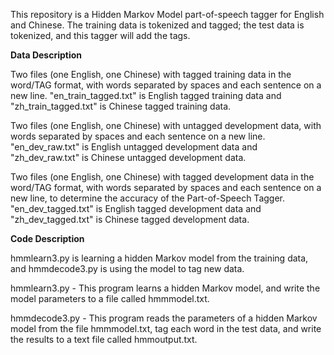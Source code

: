 This repository is a Hidden Markov Model part-of-speech tagger for English and Chinese. The training data is tokenized and tagged; the test data is tokenized, and this tagger will add the tags.

**Data Description**

Two files (one English, one Chinese) with tagged training data in the word/TAG format, with words separated by spaces and each sentence on a new line. "en_train_tagged.txt" is English tagged training data and "zh_train_tagged.txt" is Chinese tagged training data. 

Two files (one English, one Chinese) with untagged development data, with words separated by spaces and each sentence on a new line. "en_dev_raw.txt" is English untagged development data and "zh_dev_raw.txt" is Chinese untagged development data. 

Two files (one English, one Chinese) with tagged development data in the word/TAG format, with words separated by spaces and each sentence on a new line, to determine the accuracy of the Part-of-Speech Tagger. "en_dev_tagged.txt" is English tagged development data and "zh_dev_tagged.txt" is Chinese tagged development data. 

**Code Description**

hmmlearn3.py is learning a hidden Markov model from the training data, and hmmdecode3.py is using the model to tag new data.

hmmlearn3.py - This program learns a hidden Markov model, and write the model parameters to a file called hmmmodel.txt.

hmmdecode3.py - This program reads the parameters of a hidden Markov model from the file hmmmodel.txt, tag each word in the test data, and write the results to a text file called hmmoutput.txt.
